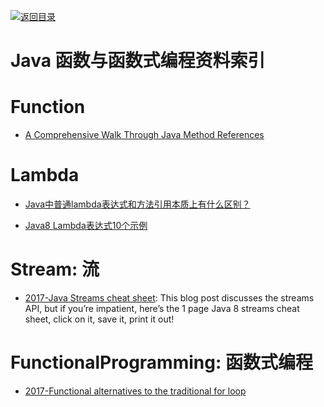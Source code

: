 [![返回目录](https://parg.co/UGo)](https://parg.co/b4z) 
# Java 函数与函数式编程资料索引

# Function

- [A Comprehensive Walk Through Java Method References](https://dzone.com/articles/a-comprehensive-walk-over-java-method-references)

# Lambda

- [Java中普通lambda表达式和方法引用本质上有什么区别？ ](https://www.zhihu.com/question/51491241/answer/126232275)

- [Java8 Lambda表达式10个示例](http://www.importnew.com/16436.html)

# Stream: 流

- [2017-Java Streams cheat sheet](https://zeroturnaround.com/rebellabs/java-8-streams-cheat-sheet/): This blog post discusses the streams API, but if you’re impatient, here’s the 1 page Java 8 streams cheat sheet, click on it, save it, print it out!

# FunctionalProgramming: 函数式编程

- [2017-Functional alternatives to the traditional for loop](https://parg.co/baJ)